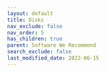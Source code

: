 ```yaml
---
layout: default
title: Disks
nav_exclude: false
nav_order: 5
has_children: true
parent: Software We Recommend
search_exclude: false
last_modified_date: 2022-06-15
---
```

